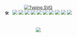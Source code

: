 <!--
**comeevery-git/comeevery-git** is a ✨ _special_ ✨ repository because its `README.md` (this file) appears on your GitHub profile.

Here are some ideas to get you started:

- 🔭 I’m currently working on ...
- 🌱 I’m currently learning ...
- 👯 I’m looking to collaborate on ...
- 🤔 I’m looking for help with ...
- 💬 Ask me about ...
- 📫 How to reach me: ...
- 😄 Pronouns: ...
- ⚡ Fun fact: ...
-->
<!--  <img src="https://capsule-render.vercel.app/api?type=waving&color=F0BBB6&height=150&section=header" /> -->


<div align= "center">
  <a href="https://git.io/typing-svg"><img src="https://readme-typing-svg.demolab.com?font=Chakra+Petch&weight=300&size=42&pause=1000&color=FFEEEE&background=FFFFFF00&random=false&width=390&height=150&lines=Hi+there%2C+I'm+Lydia+✨" alt="Typing SVG" /></a>
</div>

<div style="margin: 0 auto; text-align: center;" align= "center">
  🛠️ &nbsp;
  <img src="https://img.shields.io/badge/Amazon AWS-232F3E?style=flat&logo=Amazon AWS&logoColor=white">
  <img src="https://img.shields.io/badge/Git-F05032?style=flat&logo=Git&logoColor=white">
  <img src="https://img.shields.io/badge/Java-007396?style=flat&logo=Java&logoColor=white">
  <img src="https://img.shields.io/badge/GraphQL-E10098?style=flat&logo=GraphQL&logoColor=white">
  <img src="https://img.shields.io/badge/MySQL-4479A1?style=flat&logo=MySQL&logoColor=white">
  <img src="https://img.shields.io/badge/MongoDB-47A248?style=flat&logo=MongoDB&logoColor=white">
  <img src="https://img.shields.io/badge/MariaDB-003545?style=flat&logo=MariaDB&logoColor=white">
  <img src="https://img.shields.io/badge/Spring Boot-6DB33F?style=flat&logo=Spring Boot&logoColor=white">
  <img src="https://img.shields.io/badge/Spring-6DB33F?style=flat&logo=Spring&logoColor=white">
  <img src="https://img.shields.io/badge/Jenkins-D24939?style=flat&logo=Jenkins&logoColor=white">
</div>


<!-- 
<div align= "left"> 
  <div align= "center">
    <img src="https://github-readme-stats.vercel.app/api?username=comeevery-git&bg_color=60,fe7171,fcf7f7&title_color=000000&text_color=000000" />
  </div> 
  <img src="https://capsule-render.vercel.app/api?type=waving&color=F0BBB6&height=150&section=footer" />
</div>
-->

<!-- 
<a href=mailto:comeevery@gmail.com><img src="https://img.shields.io/badge/contact%20me-FC6FFF" /></a>
-->

<!-- 
<a href=mailto:comeevery@gmail.com><img src="https://img.shields.io/badge/Gmail-EA4335?style=flat&logo=Gmail&logoColor=white&link=mailto:comeevery@gmail.com" /></a>
<a href=https://www.instagram.com/hee_talk/> <img src="https://img.shields.io/badge/Instagram-E4405F?style=flat&logo=Instagram&logoColor=white&link=https://www.instagram.com/hee_talk/" /></a>
<a href="https://www.notion.so/PERSON-LIKE-A-SPONGE-5d3b7544b8a24c7a9c1617a363af8213?pvs=4">
<img src="https://img.shields.io/badge/Notion-000000?style=flat&logo=Notion&logoColor=white&link=https://www.notion.so/PERSON-LIKE-A-SPONGE-5d3b7544b8a24c7a9c1617a363af8213?pvs=4" /></a>
-->


<br> 
<br> 
  
<div align= "center">
  <img src="https://github-readme-stats.vercel.app/api/top-langs/?username=comeevery-git&layout=compact&bg_color=60,fe7171,fcf7f7&title_color=000000&text_color=000000" />
</div>


